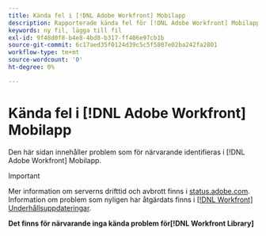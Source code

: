 ```yaml
---
title: Kända fel i [!DNL Adobe Workfront] Mobilapp
description: Rapporterade kända fel för [!DNL Adobe Workfront] Mobilapp
keywords: ny fil, lägga till fil
exl-id: 9f48d0f8-b4e8-4bd8-b317-ff406e97cb1b
source-git-commit: 6c17aed35f0124d39c5c5f5807e02ba242fa2801
workflow-type: tm+mt
source-wordcount: '0'
ht-degree: 0%

---
```


# Kända fel i [!DNL Adobe Workfront] Mobilapp

Den här sidan innehåller problem som för närvarande identifieras i [!DNL Adobe Workfront] Mobilapp.

>[!IMPORTANT]
>
>Mer information om serverns drifttid och avbrott finns i [status.adobe.com](https://status.adobe.com). Information om problem som nyligen har åtgärdats finns i [[!DNL Workfront] Underhållsuppdateringar](../maintenance/current-updates.md).

**Det finns för närvarande inga kända problem för[!DNL Workfront Library]**

<!--

## Current Issues

|Issue  |Last Modified   | 
|---|---|
|Issue text  | YYYY/MM/DD  | 

-->
